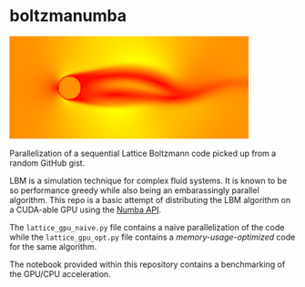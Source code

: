 # boltzmanumba
<img src="./gpu_out/vel.0019.png">

Parallelization of a sequential Lattice Boltzmann code picked up from a random GitHub gist.

LBM is a simulation technique for complex fluid systems. It is known to be so performance greedy while also being an embarassingly parallel algorithm. This repo is a basic attempt of distributing the LBM algorithm on a CUDA-able GPU using the [Numba API](http://numba.pydata.org).

The `lattice_gpu_naive.py` file contains a naive parallelization of the code while the `lattice_gpu_opt.py` file contains a *memory-usage-optimized* code for the same algorithm.

The notebook provided within this repository contains a benchmarking of the GPU/CPU acceleration.